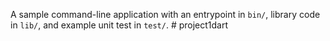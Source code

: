 A sample command-line application with an entrypoint in `bin/`, library code
in `lib/`, and example unit test in `test/`.
#   p r o j e c t 1 d a r t  
 